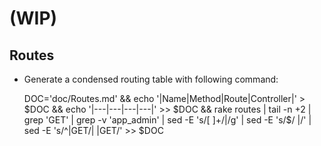 # (WIP)


## Routes

- Generate a condensed routing table with following command:

    DOC='doc/Routes.md' && echo '|Name|Method|Route|Controller|' > $DOC && echo '|---|---|---|---|' >> $DOC && rake routes | tail -n +2 | grep 'GET' | grep -v 'app_admin' | sed -E 's/[ ]+/|/g' | sed -E 's/$/ |/' | sed -E 's/^\|GET/| |GET/' >> $DOC

